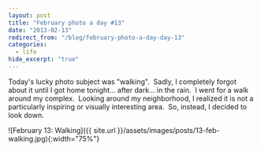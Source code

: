 ```yaml
---
layout: post
title: "February photo a day #13"
date: "2013-02-13"
redirect_from: "/blog/february-photo-a-day-day-13"
categories:
  - life
hide_excerpt: "true"
---
```


Today's lucky photo subject was "walking".  Sadly, I completely forgot about it until I got home tonight... after dark... in the rain.  I went for a walk around my complex.  Looking around my neighborhood, I realized it is not a particularly inspiring or visually interesting area.  So, instead, I decided to look down.

![February 13: Walking]({{ site.url }}/assets/images/posts/13-feb-walking.jpg){:width="75%"}
